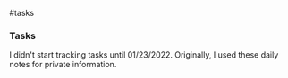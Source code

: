 #tasks
### Tasks

I didn't start tracking tasks until 01/23/2022. Originally, I used these daily notes for private information.